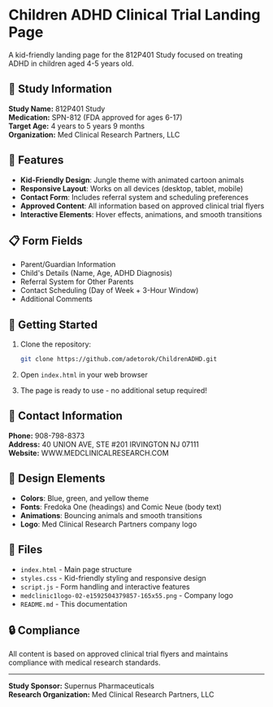 # Children ADHD Clinical Trial Landing Page

A kid-friendly landing page for the 812P401 Study focused on treating ADHD in children aged 4-5 years old.

## 🎯 Study Information

**Study Name:** 812P401 Study  
**Medication:** SPN-812 (FDA approved for ages 6-17)  
**Target Age:** 4 years to 5 years 9 months  
**Organization:** Med Clinical Research Partners, LLC  

## 🌟 Features

- **Kid-Friendly Design**: Jungle theme with animated cartoon animals
- **Responsive Layout**: Works on all devices (desktop, tablet, mobile)
- **Contact Form**: Includes referral system and scheduling preferences
- **Approved Content**: All information based on approved clinical trial flyers
- **Interactive Elements**: Hover effects, animations, and smooth transitions

## 📋 Form Fields

- Parent/Guardian Information
- Child's Details (Name, Age, ADHD Diagnosis)
- Referral System for Other Parents
- Contact Scheduling (Day of Week + 3-Hour Window)
- Additional Comments

## 🚀 Getting Started

1. Clone the repository:
   ```bash
   git clone https://github.com/adetorok/ChildrenADHD.git
   ```

2. Open `index.html` in your web browser

3. The page is ready to use - no additional setup required!

## 📱 Contact Information

**Phone:** 908-798-8373  
**Address:** 40 UNION AVE, STE #201 IRVINGTON NJ 07111  
**Website:** WWW.MEDCLINICALRESEARCH.COM  

## 🎨 Design Elements

- **Colors**: Blue, green, and yellow theme
- **Fonts**: Fredoka One (headings) and Comic Neue (body text)
- **Animations**: Bouncing animals and smooth transitions
- **Logo**: Med Clinical Research Partners company logo

## 📄 Files

- `index.html` - Main page structure
- `styles.css` - Kid-friendly styling and responsive design
- `script.js` - Form handling and interactive features
- `medclinic1logo-02-e1592504379857-165x55.png` - Company logo
- `README.md` - This documentation

## 🔒 Compliance

All content is based on approved clinical trial flyers and maintains compliance with medical research standards.

---

**Study Sponsor:** Supernus Pharmaceuticals  
**Research Organization:** Med Clinical Research Partners, LLC
